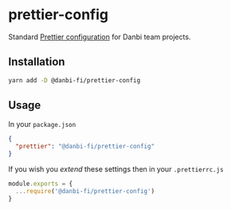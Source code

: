 # prettier-config

Standard [Prettier configuration](https://prettier.io/docs/en/configuration.html) for Danbi team projects.

## Installation

```bash
yarn add -D @danbi-fi/prettier-config
```

## Usage

In your `package.json`

```json
{
  "prettier": "@danbi-fi/prettier-config"
}
```

If you wish you _extend_ these settings then in your `.prettierrc.js`

```js
module.exports = {
  ...require('@danbi-fi/prettier-config')
}
```